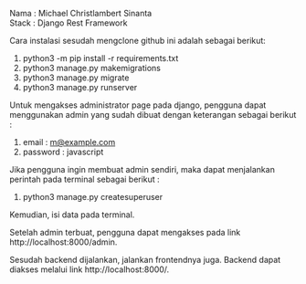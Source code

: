 Nama : Michael Christlambert Sinanta<br>
Stack : Django Rest Framework<br>

Cara instalasi sesudah mengclone github ini adalah sebagai berikut: 
1. python3 -m pip install -r requirements.txt
2. python3 manage.py makemigrations
3. python3 manage.py migrate
4. python3 manage.py runserver 

Untuk mengakses administrator page pada django, pengguna dapat menggunakan admin yang sudah dibuat dengan keterangan sebagai berikut :
1. email : m@example.com
2. password : javascript

Jika pengguna ingin membuat admin sendiri, maka dapat menjalankan perintah pada terminal sebagai berikut :
1. python3 manage.py createsuperuser

Kemudian, isi data pada terminal.<br>

Setelah admin terbuat, pengguna dapat mengakses pada link http://localhost:8000/admin.<br>

Sesudah backend dijalankan, jalankan frontendnya juga. Backend dapat diakses melalui link http://localhost:8000/.